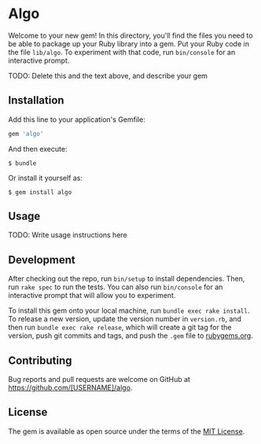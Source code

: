# Algo

Welcome to your new gem! In this directory, you'll find the files you need to be able to package up your Ruby library into a gem. Put your Ruby code in the file `lib/algo`. To experiment with that code, run `bin/console` for an interactive prompt.

TODO: Delete this and the text above, and describe your gem

## Installation

Add this line to your application's Gemfile:

```ruby
gem 'algo'
```

And then execute:

    $ bundle

Or install it yourself as:

    $ gem install algo

## Usage

TODO: Write usage instructions here

## Development

After checking out the repo, run `bin/setup` to install dependencies. Then, run `rake spec` to run the tests. You can also run `bin/console` for an interactive prompt that will allow you to experiment.

To install this gem onto your local machine, run `bundle exec rake install`. To release a new version, update the version number in `version.rb`, and then run `bundle exec rake release`, which will create a git tag for the version, push git commits and tags, and push the `.gem` file to [rubygems.org](https://rubygems.org).

## Contributing

Bug reports and pull requests are welcome on GitHub at https://github.com/[USERNAME]/algo.


## License

The gem is available as open source under the terms of the [MIT License](http://opensource.org/licenses/MIT).

